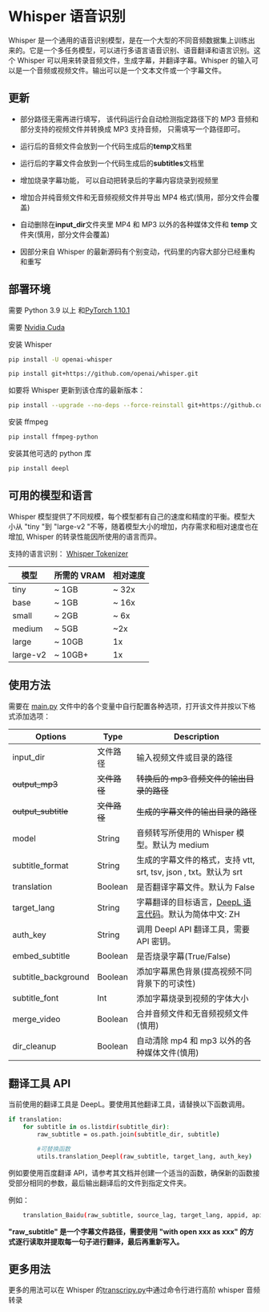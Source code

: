 # Whisper 语音识别

Whisper 是一个通用的语音识别模型，是在一个大型的不同音频数据集上训练出来的。它是一个多任务模型，可以进行多语言语音识别、语音翻译和语言识别。这个 Whisper 可以用来转录音频文件，生成字幕，并翻译字幕。Whisper 的输入可以是一个音频或视频文件。输出可以是一个文本文件或一个字幕文件。

## 更新

- 部分路径无需再进行填写， 该代码运行会自动检测指定路径下的 MP3 音频和部分支持的视频文件并转换成 MP3 支持音频， 只需填写一个路径即可。

- 运行后的音频文件会放到一个代码生成后的**temp**文档里
- 运行后的字幕文件会放到一个代码生成后的**subtitles**文档里
- 增加烧录字幕功能， 可以自动把转录后的字幕内容烧录到视频里
- 增加合并纯音频文件和无音频视频文件并导出 MP4 格式(慎用，部分文件会覆盖)
- 自动删除在**input_dir**文件夹里 MP4 和 MP3 以外的各种媒体文件和 **temp** 文件夹(慎用，部分文件会覆盖)

- 因部分来自 Whisper 的最新源码有个别变动，代码里的内容大部分已经重构和重写

## 部署环境

需要 Python 3.9 以上 和[PyTorch 1.10.1](https://pytorch.org/get-started/locally/)

需要 [Nvidia Cuda](https://developer.nvidia.com/cuda-11-8-0-download-archive)

安装 Whisper

```sh
pip install -U openai-whisper
```

```sh
pip install git+https://github.com/openai/whisper.git
```

如要将 Whisper 更新到该仓库的最新版本：

```sh
pip install --upgrade --no-deps --force-reinstall git+https://github.com/openai/whisper.git
```

安装 ffmpeg

```sh
pip install ffmpeg-python
```

安装其他可选的 python 库

```sh
pip install deepl
```

## 可用的模型和语言

Whisper 模型提供了不同规模，每个模型都有自己的速度和精度的平衡。模型大小从 "tiny "到 "large-v2 "不等，随着模型大小的增加，内存需求和相对速度也在增加, Whisper 的转录性能因所使用的语言而异。

支持的语言识别： [Whisper Tokenizer](https://github.com/openai/whisper/blob/b5851c6c40e753606765ac45b85b298e3ae9e00d/whisper/tokenizer.py#L10-L110)

| 模型     | 所需的 VRAM | 相对速度 |
| -------- | ----------- | -------- |
| tiny     | ~ 1GB       | ~ 32x    |
| base     | ~ 1GB       | ~ 16x    |
| small    | ~ 2GB       | ~ 6x     |
| medium   | ~ 5GB       | ~2x      |
| large    | ~ 10GB      | 1x       |
| large-v2 | ~ 10GB+     | 1x       |

## 使用方法

需要在 [main.py](https://github.com/ahui9605/whisper/blob/bf20861062727987f18a176c1c8def083ae016c3/main.py#L25-L36) 文件中的各个变量中自行配置各种选项，打开该文件并按以下格式添加选项：

| Options             | Type         | Description                                                                                                                                                                                             |
| ------------------- | ------------ | ------------------------------------------------------------------------------------------------------------------------------------------------------------------------------------------------------- |
| input_dir           | 文件路径     | 输入视频文件或目录的路径                                                                                                                                                                                |
| ~~output_mp3~~      | ~~文件路径~~ | ~~转换后的 mp3 音频文件的输出目录的路径~~                                                                                                                                                               |
| ~~output_subtitle~~ | ~~文件路径~~ | ~~生成的字幕文件的输出目录的路径~~                                                                                                                                                                      |
| model               | String       | 音频转写所使用的 Whisper 模型。默认为 medium                                                                                                                                                            |
| subtitle_format     | String       | 生成的字幕文件的格式，支持 vtt, srt, tsv, json , txt。默认为 srt                                                                                                                                        |
| translation         | Boolean      | 是否翻译字幕文件。默认为 False                                                                                                                                                                          |
| target_lang         | String       | 字幕翻译的目标语言，[DeepL 语言代码](<https://www.deepl.com/docs-api/translate-text#:~:text=and%20translate%20it.-,target_lang,ZH%20%2D%20Chinese%20(simplified),-split_sentences>)。默认为简体中文: ZH |
| auth_key            | String       | 调用 Deepl API 翻译工具，需要 API 密钥。                                                                                                                                                                |
| embed_subtitle      | Boolean      | 是否烧录字幕(True/False)                                                                                                                                                                                |
| subtitle_background | Boolean      | 添加字幕黑色背景(提高视频不同背景下的可读性)                                                                                                                                                            |
| subtitle_font       | Int          | 添加字幕烧录到视频的字体大小                                                                                                                                                                            |
| merge_video         | Boolean      | 合并音频文件和无音频视频文件(慎用)                                                                                                                                                                      |
| dir_cleanup         | Boolean      | 自动清除 mp4 和 mp3 以外的各种媒体文件(慎用)                                                                                                                                                            |

## 翻译工具 API

当前使用的翻译工具是 DeepL。要使用其他翻译工具，请替换以下函数调用。

```sh
if translation:
    for subtitle in os.listdir(subtitle_dir):
        raw_subtitle = os.path.join(subtitle_dir, subtitle)

        #可替换函数
        utils.translation_Deepl(raw_subtitle, target_lang, auth_key)
```

例如要使用百度翻译 API，请参考其文档并创建一个适当的函数，确保新的函数接受部分相同的参数，最后输出翻译后的文件到指定文件夹。

例如：

```sh
    translation_Baidu(raw_subtitle, source_lag, target_lang, appid, api_key)
```

**"raw_subtitle" 是一个字幕文件路径，需要使用 "with open xxx as xxx" 的方式逐行读取并提取每一句子进行翻译，最后再重新写入。**

## 更多用法

更多的用法可以在 Whisper 的[transcripy.py](https://github.com/openai/whisper/blob/b5851c6c40e753606765ac45b85b298e3ae9e00d/whisper/transcribe.py#L370-L405)中通过命令行进行高阶 whisper 音频转录
